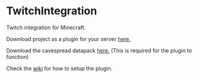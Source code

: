 # TwitchIntegration
 Twitch integration for Minecraft.

Download project as a plugin for your server [here.](https://github.com/jstN0body/TwitchIntegration/raw/master/build/libs/TwitchIntegration-all.jar) 

Download the cavespread datapack [here.](https://github.com/jstN0body/TwitchIntegration/raw/master/src/main/resources/cavespread.zip) (This is required for the plugin to function)

Check the [wiki](https://github.com/jstN0body/TwitchIntegration/wiki) for how to setup the plugin.
